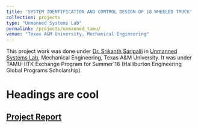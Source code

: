 ```yaml
---
title: 'SYSTEM IDENTIFICATION AND CONTROL DESIGN OF 18 WHEELED TRUCK'
collection: projects
type: "Unmanned Systems Lab"
permalink: /projects/unmanned_tamu/
venue: "Texas A&M University, Mechanical Engineering"
---
```


This project work was done under [Dr. Srikanth Saripalli](https://engineering.tamu.edu/mechanical/profiles/saripalli.html) in [Unmanned Systems Lab](https://unmanned.tamu.edu/), Mechanical Engineering, Texas A&M University. It was under TAMU-IITK Exchange Program for Summer'18 (Halliburton Engineering Global Programs Scholarship).


Headings are cool
======

[Project Report](http://exampleurl.com)
------
